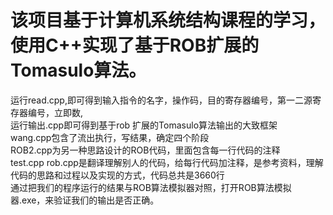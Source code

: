 # 该项目基于计算机系统结构课程的学习，使用C++实现了基于ROB扩展的Tomasulo算法。
运行read.cpp,即可得到输入指令的名字，操作码，目的寄存器编号，第一二源寄存器编号，立即数,<br>
运行输出.cpp即可得到基于rob 扩展的Tomasulo算法输出的大致框架<br>
wang.cpp包含了流出执行，写结果，确定四个阶段<br>
ROB2.cpp为另一种思路设计的ROB代码，里面包含每一行代码的注释<br>
test.cpp
rob.cpp是翻译理解别人的代码，给每行代码加注释，是参考资料，理解代码的思路和过程以及实现的方式，代码总共是3660行<br>
通过把我们的程序运行的结果与ROB算法模拟器对照，打开ROB算法模拟器.exe，来验证我们的输出是否正确。
